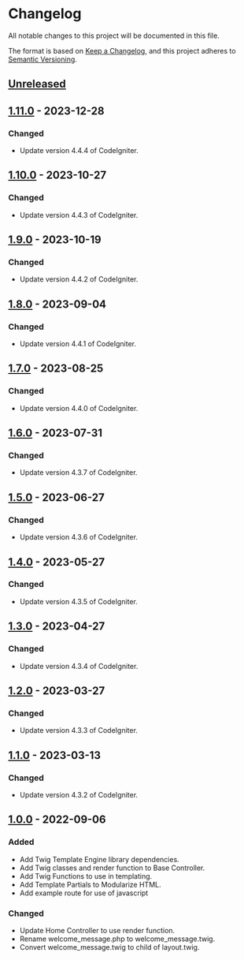 # Changelog

All notable changes to this project will be documented in this file.

The format is based on [Keep a Changelog](https://keepachangelog.com/en/1.0.0/),
and this project adheres to [Semantic Versioning](https://semver.org/spec/v2.0.0.html).

## [Unreleased]

## [1.11.0] - 2023-12-28

### Changed

- Update version 4.4.4 of CodeIgniter.

## [1.10.0] - 2023-10-27

### Changed

- Update version 4.4.3 of CodeIgniter.

## [1.9.0] - 2023-10-19

### Changed

- Update version 4.4.2 of CodeIgniter.

## [1.8.0] - 2023-09-04

### Changed

- Update version 4.4.1 of CodeIgniter.

## [1.7.0] - 2023-08-25

### Changed

- Update version 4.4.0 of CodeIgniter.

## [1.6.0] - 2023-07-31

### Changed

- Update version 4.3.7 of CodeIgniter.

## [1.5.0] - 2023-06-27

### Changed

- Update version 4.3.6 of CodeIgniter.

## [1.4.0] - 2023-05-27

### Changed

- Update version 4.3.5 of CodeIgniter.

## [1.3.0] - 2023-04-27

### Changed

- Update version 4.3.4 of CodeIgniter.

## [1.2.0] - 2023-03-27

### Changed

- Update version 4.3.3 of CodeIgniter.

## [1.1.0] - 2023-03-13

### Changed

- Update version 4.3.2 of CodeIgniter.

## [1.0.0] - 2022-09-06

### Added

- Add Twig Template Engine library dependencies.
- Add Twig classes and render function to Base Controller.
- Add Twig Functions to use in templating.
- Add Template Partials to Modularize HTML.
- Add example route for use of javascript

### Changed

- Update Home Controller to use render function.
- Rename welcome_message.php to welcome_message.twig.
- Convert welcome_message.twig to child of layout.twig.

[unreleased]: https://github.com/ManuelGil/ci4-twig/compare/v1.11.0...HEAD
[1.11.0]: https://github.com/ManuelGil/ci4-twig/compare/v1.10.0...v1.11.0
[1.10.0]: https://github.com/ManuelGil/ci4-twig/compare/v1.9.0...v1.10.0
[1.9.0]: https://github.com/ManuelGil/ci4-twig/compare/v1.8.0...v1.9.0
[1.8.0]: https://github.com/ManuelGil/ci4-twig/compare/v1.7.0...v1.8.0
[1.7.0]: https://github.com/ManuelGil/ci4-twig/compare/v1.6.0...v1.7.0
[1.6.0]: https://github.com/ManuelGil/ci4-twig/compare/v1.5.0...v1.6.0
[1.5.0]: https://github.com/ManuelGil/ci4-twig/compare/v1.4.0...v1.5.0
[1.4.0]: https://github.com/ManuelGil/ci4-twig/compare/v1.3.0...v1.4.0
[1.3.0]: https://github.com/ManuelGil/ci4-twig/compare/v1.2.0...v1.3.0
[1.2.0]: https://github.com/ManuelGil/ci4-twig/compare/v1.1.0...v1.2.0
[1.1.0]: https://github.com/ManuelGil/ci4-twig/compare/v1.0.0...v1.1.0
[1.0.0]: https://github.com/ManuelGil/ci4-twig/releases/tag/v1.0.0
